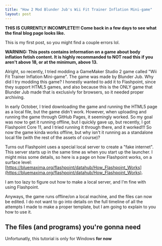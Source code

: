 ```yaml
---
title: "How 2 Mod Blunder Jub's Wii Fit Trainer Inflation Mini-game"
layout: post
---
```


**THIS IS CURRENTLY INCOMPLETE!!! Come back in a few days to see what the final blog page looks like.**

This is my first post, so you might find a couple errors lol.

**WARNING: This posts contains information on a game about body inflation fetish content. It is highly recommanded to NOT read this if you aren't above 18, or at the minimum, above 13.**




Alright, so recently, I tried modding a GameMaker Studio 2 game called "Wii Fit Trainer Inflation Mini-game". The game was made by Blunder Jub. Why did I try modding this game? I honestly wanted to add it to Flashpoint, since they support HTML5 games, and also because this is the ONLY game that Blunder Jub made that is exclusivly for browsers, so it needed proper archiving.

In early October, I tried downloading the game and running the HTML5 page as a local file, but the game didn't work. However, when uploading and running the game through GitHub Pages, it seemingly worked. So my goal was now to get it running offline, but I quickly gave up, but recently, I got Flashpoint Core 11, and I tried running it through there, and it worked!!! So now the game kinda works offline, but why isn't it running as a standalone local file (with the rest of the assets of course)?

Turns out Flashpoint uses a special local server to create a "fake internet". This server starts up in the same time as when you start up the launcher. I might miss some details, so here is a page on how Flashpoint works, on a surface level: [https://bluemaxima.org/flashpoint/datahub/How_Flashpoint_Works](https://bluemaxima.org/flashpoint/datahub/How_Flashpoint_Works).

I am too lazy to figure out how to make a local server, and I'm fine with using Flashpoint.

Anyways, the game runs offline/on a local machine, and the files can now be edited. I do not want to go into details on the full timeline of all the attempts I made to make a proper template, but I am going to explain to you how to use it.

## The files (and programs) you're gonna need
Unfortunatly, this tutorial is only for Windows **for now**
